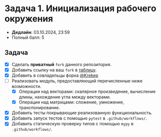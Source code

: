 # Задача 1. Инициализация рабочего окружения

* **Дедлайн**: 03.10.2024, 23:59
* Полный балл: 5

## Задача

- [x] Сделать **приватный** `fork` данного репозитория.
- [x] Добавить ссылку на ваш `fork` в [таблицу](https://docs.google.com/spreadsheets/d/1h29GyiGds4PvkNSZqw_1VYGAAcFNKr0j-YzTJLWTHR4/edit?usp=sharing).
- [x] Добавить в совладельцы форка [@Krekep](https://github.com/Krekep)
- [ ] Реализовать модуль, предоставляющий перечисленные ниже возможности.
  - [x] Операции над векторами: скалярное произведение, вычисление длины, нахождение угла между векторами.
  - [x] Операции над матрицами: сложение, умножение, транспонирование.
- [x] Добавить тесты покрывающие реализованную функциональность.
- [x] Добавить запуск тестов с помощью `pytest` в `.github/workflows/`.
- [x] Добавить статическую проверку типов с помощью `mypy` в `.github/workflows/`.
